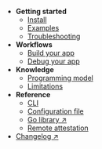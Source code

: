 * **Getting started**
    * [Install](/getting-started/install.md)
    * [Examples](/getting-started/examples.md)
    * [Troubleshooting](/getting-started/troubleshoot.md)
* **Workflows**
    * [Build your app](/workflows/build.md)
    * [Debug your app](/workflows/debug.md)
* **Knowledge**
    * [Programming model](/knowledge/model.md)
    * [Limitations](/knowledge/limitations.md)
* **Reference**
    * [CLI](/reference/cli.md)
    * [Configuration file](/reference/config.md)
    * [Go library ↗](https://pkg.go.dev/github.com/edgelesssys/ego)
    * [Remote attestation](/reference/attest.md)
* [Changelog ↗](https://github.com/edgelesssys/ego/releases)

